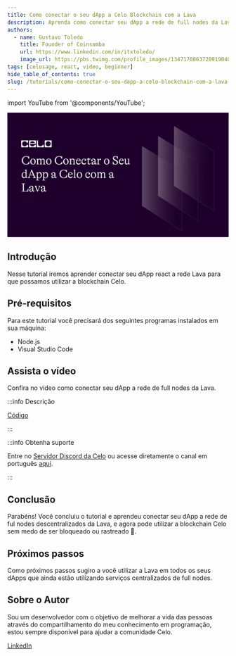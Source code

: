 ```yaml
---
title: Como conectar o seu dApp a Celo Blockchain com a Lava
description: Aprenda como conectar seu dApp a rede de full nodes da Lava
authors:
  - name: Gustavo Toledo
    title: Founder of Coinsamba
    url: https://www.linkedin.com/in/itxtoledo/
    image_url: https://pbs.twimg.com/profile_images/1347170863720919040/QMlr-GWc_400x400.jpg
tags: [celosage, react, video, beginner]
hide_table_of_contents: true
slug: /tutorials/como-conectar-o-seu-dapp-a-celo-blockchain-com-a-lava
---
```


import YouTube from '@components/YouTube';

![header](../src/data-tutorials/showcase/beginner/como-conectar-o-seu-dapp-a-celo-blockchain-com-a-lava.png)

## Introdução

Nesse tutorial iremos aprender conectar seu dApp react a rede Lava para que possamos utilizar a blockchain Celo.

## Pré-requisitos

Para este tutorial você precisará dos seguintes programas instalados em sua máquina:

- Node.js
- Visual Studio Code

## Assista o vídeo

Confira no video como conectar seu dApp a rede de full nodes da Lava.

<YouTube videoId="c84zZp_UWWA"/>

:::info Descrição

[Código](https://github.com/itxtoledo/celo-sage-examples/tree/main/lavanet-dapp-integration)

:::

:::info Obtenha suporte

Entre no [Servidor Discord da Celo](https://chat.celo.org/) ou acesse diretamente o canal em português
[aqui](https://discord.com/channels/600834479145353243/956679819406491708).

:::

## Conclusão

Parabéns! Você concluiu o tutorial e aprendeu conectar seu dApp a rede de ful nodes descentralizados da Lava, e agora pode utilizar a blockchain Celo sem medo de ser bloqueado ou rastreado 🎉.

## Próximos passos

Como próximos passos sugiro a você utilizar a Lava em todos os seus dApps que ainda estão utilizando serviços centralizados de full nodes.

## Sobre o Autor

Sou um desenvolvedor com o objetivo de melhorar a vida das pessoas através do compartilhamento do meu conhecimento em programação, estou sempre disponível para ajudar a comunidade Celo.

[LinkedIn](https://www.linkedin.com/in/itxtoledo/)
